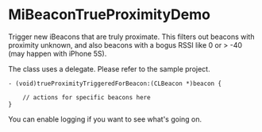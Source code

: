 MiBeaconTrueProximityDemo
=========================

Trigger new iBeacons that are truly proximate. This filters out beacons with proximity unknown, and also beacons with a bogus RSSI like 0 or > -40 (may happen with iPhone 5S).

The class uses a delegate. Please refer to the sample project.

    - (void)trueProximityTriggeredForBeacon:(CLBeacon *)beacon {
    
        // actions for specific beacons here
    }
    
You can enable logging if you want to see what's going on.
